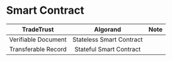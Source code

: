 # Smart Contract
| TradeTrust | Algorand | Note |
| :-----: | :-----: | :-----: |
| Verifiable Document | Stateless Smart Contract |
| Transferable Record | Stateful Smart Contract |
